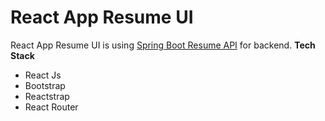 # React App Resume UI
React App Resume UI is using [Spring Boot Resume API](https://github.com/recepcoban/spring-boot-resume-api) for backend.
**Tech Stack**
* React Js
* Bootstrap
* Reactstrap
* React Router